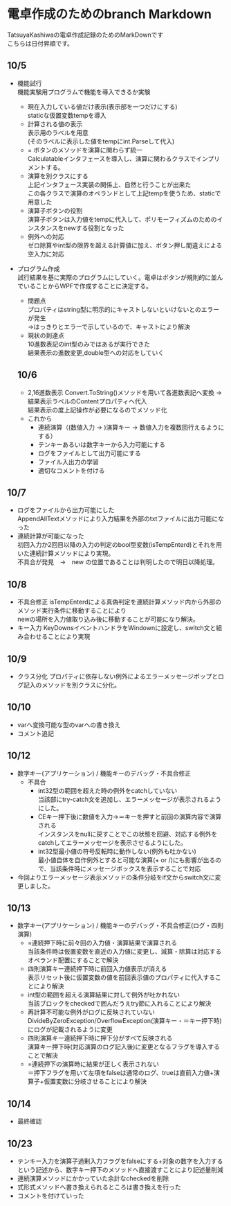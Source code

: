 電卓作成のためのbranch Markdown
===============================
TatsuyaKashiwaの電卓作成記録のためのMarkDownです  
こちらは日付昇順です。

## 10/5 
- 機能試行  
  機能実験用プログラムで機能を導入できるか実験  
  - 現在入力している値だけ表示(表示部を一つだけにする)  
  staticな仮置変数tempを導入
  - 計算される値の表示  
    表示用のラベルを用意  
    (そのラベルに表示した値をtempにint.Parseして代入)
  - = ボタンのメソッドを演算に関わらず統一  
    Calculatableインタフェースを導入し、演算に関わるクラスでインプリメントする。
  - 演算を別クラスにする  
    上記インタフェース実装の関係上、自然と行うことが出来た  
    この各クラスで演算のオペランドとして上記tempを使うため、staticで用意した
  - 演算子ボタンの役割  
    演算子ボタンは入力値をtempに代入して、ポリモーフィズムのためのインスタンスをnewする役割となった
  - 例外への対応  
    ゼロ除算やint型の限界を超える計算値に加え、ボタン押し間違えによる空入力に対応
- プログラム作成  
  試行結果を基に実際のプログラムにしていく。電卓はボタンが規則的に並んでいることからWPFで作成することに決定する。
  - 問題点  
    プロパティはstring型に明示的にキャストしないといけないとのエラーが発生  
    →はっきりとエラーで示しているので、キャストにより解決
  - 現状の到達点  
    10進数表記のint型のみではあるが実行できた  
    結果表示の進数変更,double型への対応をしていく

  ## 10/6
  - 2,16進数表示
    Convert.ToString()メソッドを用いて各進数表記へ変換 → 結果表示ラベルのContentプロパティへ代入  
    結果表示の度上記操作が必要になるのでメソッド化
  - これから
    - 連続演算（(数値入力 → )演算キー → 数値入力を複数回行えるようにする）
    - テンキーあるいは数字キーから入力可能にする
    - ログをファイルとして出力可能にする
    - ファイル入出力の学習
    - 適切なコメントを付ける
## 10/7
- ログをファイルから出力可能にした  
  AppendAllTextメソッドにより入力結果を外部のtxtファイルに出力可能になった
- 連続計算が可能になった  
  初回入力か2回目以降の入力の判定のbool型変数(isTempEnterd)とそれを用いた連続計算メソッドにより実現。  
  不具合が発見　→　new の位置であることは判明したので明日以降処理。

## 10/8
- 不具合修正
  isTempEnterdによる真偽判定を連続計算メソッド内から外部のメソッド実行条件に移動することにより  
  newの場所を入力値取り込み後に移動することが可能になり解決。
- キー入力
  KeyDownsイベントハンドラをWindownに設定し、switch文と組み合わせることにより実現

## 10/9
- クラス分化
  プロパティに依存しない例外によるエラーメッセージポップとログ記入のメソッドを別クラスに分化。

## 10/10
- varへ変換可能な型のvarへの書き換え
- コメント追記

## 10/12
- 数字キー(アプリケーション) / 機能キーのデバッグ・不具合修正
  - 不具合
    - int32型の範囲を超えた時の例外をcatchしていない  
      当該部にtry-catch文を追加し、エラーメッセージが表示されるようにした。
    - CEキー押下後に数値を入力→＝キーを押すと前回の演算内容で演算される  
      インスタンスをnullに戻すことでこの状態を回避、対応する例外をcatchしてエラーメッセージを表示させるようにした。
    - int32型最小値の符号反転時に動作しない(例外も吐かない)  
      最小値自体を自作例外とすると可能な演算(+ or /)にも影響が出るので、当該条件時にメッセージボックスを表示することで対応
- 今回よりエラーメッセージ表示メソッドの条件分岐をif文からswitch文に変更しました。

## 10/13
- 数字キー(アプリケーション) / 機能キーのデバッグ・不具合修正(ログ・四則演算)
  - =連続押下時に前々回の入力値・演算結果で演算される  
    当該条件時は仮置変数を直近の入力値に変更し、減算・除算は対応するオペランド配置にすることで解決
  - 四則演算キー連続押下時に前回入力値表示が消える  
    表示リセット後に仮置変数の値を前回表示値のプロパティに代入することにより解決
  - int型の範囲を超える演算結果に対して例外が吐かれない  
    当該ブロックをcheckedで囲んだうえtry節に入れることにより解決
  - 再計算不可能な例外がログに反映されていない  
    DivideByZeroException/OverflowException(演算キー・＝キー押下時)にログが記載されるように変更
  - 四則演算キー連続押下時に押下分がすべて反映される  
    演算キー押下時(対応演算のログ記入後)に変更となるフラグを導入することで解決
  - =連続押下の演算時に結果が正しく表示されない  
     ＝押下フラグを用いて左項をfalseは通常のログ、trueは直前入力値+演算子+仮置変数に分岐させることにより解決

## 10/14
  - 最終確認

## 10/23
- テンキー入力を演算子過剰入力フラグをfalseにする+対象の数字を入力するという記述から、数字キー押下のメソッドへ直接渡すことにより記述量削減
- 連続演算メソッドにかかっていた余計なcheckedを削除
- 式形式メソッドへ書き換えられるところは書き換えを行った
- コメントを付けていった

